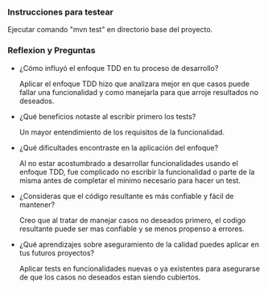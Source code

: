 ### Instrucciones para testear

Ejecutar comando "mvn test" en directorio base del proyecto.

### Reflexion y Preguntas

- ¿Cómo influyó el enfoque TDD en tu proceso de desarrollo?

    Aplicar el enfoque TDD hizo que analizara mejor en que casos puede fallar una funcionalidad y como manejarla para
    que arroje resultados no deseados.

- ¿Qué beneficios notaste al escribir primero los tests?

    Un mayor entendimiento de los requisitos de la funcionalidad.

* ¿Qué dificultades encontraste en la aplicación del enfoque?

  Al no estar acostumbrado a desarrollar funcionalidades usando el enfoque TDD, fue complicado
  no escribir la funcionalidad o parte de la misma antes de completar el minimo necesario para hacer un test.

- ¿Consideras que el código resultante es más confiable y fácil de mantener?

    Creo que al tratar de manejar casos no deseados primero, el codigo resultante puede ser mas confiable
    y se menos propenso a errores.


- ¿Qué aprendizajes sobre aseguramiento de la calidad puedes aplicar en tus
  futuros proyectos?

    Aplicar tests en funcionalidades nuevas o ya existentes para asegurarse de que los casos no deseados estan siendo
    cubiertos.